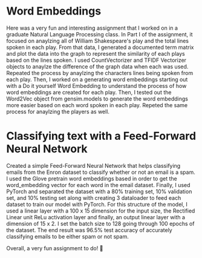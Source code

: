 # Word Embeddings
Here was a very fun and interesting assignment that I worked on in a graduate Natural Language Processing class. In Part I of the assignment, it focused on anaylzing all of William Shakespeare's play and the total lines spoken in each play. From that data, I generated a documented term matrix and plot the data into the graph to represent the similarity of each plays based on the lines spoken. I used CountVectorizer and TFIDF Vectorizer objects to anaylze the difference of the graph data when each was used. Repeated the process by anaylzing the characters lines being spoken from each play. Then, I worked on a generating word embeddings starting out with a Do it yourself Word Embedding to understand the process of how word embeddings are created for each play. Then, I tested out the Word2Vec object from gensim.models to generate the word embeddings more easier based on each word spoken in each play. Repeted the same process for anaylzing the players as well.

# Classifying text with a Feed-Forward Neural Network
Created a simple Feed-Forward Neural Network that helps classifying emails from the Enron dataset to classify whether or not an email is a spam. I used the Glove pretrain word embeddings based in order to get the word_embedding vector for each word in the email dataset. Finally, I used PyTorch and separated the dataset with a 80% training set, 10% validation set, and 10% testing set along with creating 3 dataloader to feed each dataset to train our model with PyTorch. For this structure of the model, I used a linear layer with a 100 x 15 dimension for the input size, the Rectified Linear unit ReLu activation layer and finally, an output linear layer with a dimension of 15 x 2. I set the batch size to 128 going through 100 epochs of the dataset. The end result was 96.5% test accuracy of accurately classifying emails to be either spam or not spam. 

Overall, a very fun assignment to do! :slightly_smiling_face:
